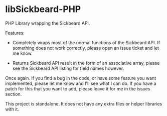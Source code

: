 libSickbeard-PHP
================

PHP Library wrapping the Sickbeard API.

Features:

- Completely wraps most of the normal functions of the Sickbeard API. If something does not work correctly, please open an issue ticket and let me know.

- Returns Sickbeard API result in the form of an associative array, please see the Sickbeard API listing for field names however.



Once again. If you find a bug in the code, or have some feature you want implemented, please let me know and I'll see what I can do. If you have a patch for this that you want to add, please leave it for me in the issues section.

This project is standalone. It does not have any extra files or helper libraries with it.
